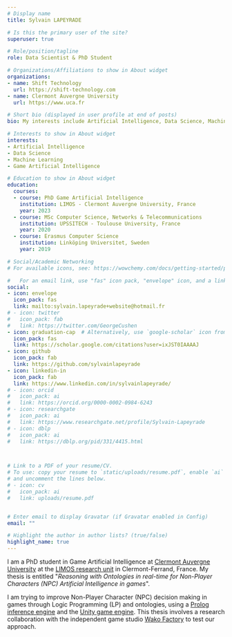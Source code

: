 ```yaml
---
# Display name
title: Sylvain LAPEYRADE

# Is this the primary user of the site?
superuser: true

# Role/position/tagline
role: Data Scientist & PhD Student

# Organizations/Affiliations to show in About widget
organizations:
- name: Shift Technology
  url: https://shift-technology.com
- name: Clermont Auvergne University
  url: https://www.uca.fr

# Short bio (displayed in user profile at end of posts)
bio: My interests include Artificial Intelligence, Data Science, Machine Learning and Games.

# Interests to show in About widget
interests:
- Artificial Intelligence
- Data Science
- Machine Learning
- Game Artificial Intelligence

# Education to show in About widget
education:
  courses:
  - course: PhD Game Artificial Intelligence
    institution: LIMOS - Clermont Auvergne University, France
    year: 2023
  - course: MSc Computer Science, Networks & Telecommunications
    institution: UPSSITECH - Toulouse University, France
    year: 2020
  - course: Erasmus Computer Science
    institution: Linköping Universitet, Sweden
    year: 2019

# Social/Academic Networking
# For available icons, see: https://wowchemy.com/docs/getting-started/page-builder/#icons

#   For an email link, use "fas" icon pack, "envelope" icon, and a link in the form "mailto:your-email@example.com" or "/#contact" for contact widget.
social:
- icon: envelope
  icon_pack: fas
  link: mailto:sylvain.lapeyrade+website@hotmail.fr
# - icon: twitter
#   icon_pack: fab
#   link: https://twitter.com/GeorgeCushen
- icon: graduation-cap  # Alternatively, use `google-scholar` icon from `ai` icon pack
  icon_pack: fas
  link: https://scholar.google.com/citations?user=ixJST0IAAAAJ
- icon: github
  icon_pack: fab
  link: https://github.com/sylvainlapeyrade
- icon: linkedin-in
  icon_pack: fab
  link: https://www.linkedin.com/in/sylvainlapeyrade/
# - icon: orcid
#   icon_pack: ai
#   link: https://orcid.org/0000-0002-0984-6243
# - icon: researchgate
#   icon_pack: ai
#   link: https://www.researchgate.net/profile/Sylvain-Lapeyrade
# - icon: dblp
#   icon_pack: ai
#   link: https://dblp.org/pid/331/4415.html



# Link to a PDF of your resume/CV.
# To use: copy your resume to `static/uploads/resume.pdf`, enable `ai` icons in `params.toml`, 
# and uncomment the lines below.
# - icon: cv
#   icon_pack: ai
#   link: uploads/resume.pdf


# Enter email to display Gravatar (if Gravatar enabled in Config)
email: ""

# Highlight the author in author lists? (true/false)
highlight_name: true
---
```


I am a PhD student in Game Artificial Intelligence at [Clermont Auvergne University](https://www.uca.fr/) at the [LIMOS research unit](https://limos.fr/) in Clermont-Ferrand, France. My thesis is entitled "*Reasoning with Ontologies in real-time for Non-Player Characters (NPC) Artificial Intelligence in games*".

I am trying to improve Non-Player Character (NPC) decision making in games through Logic Programming (LP) and ontologies, using a [Prolog inference engine](https://www.swi-prolog.org/) and the [Unity game engine](https://unity.com/). This thesis involves a research collaboration with the independent game studio [Wako Factory](https://www.wakofactory.com/) to test our approach.

<!-- {{< icon name="download" pack="fas" >}} Download my {{< staticref "uploads/demo_resume.pdf" "newtab" >}}resumé{{< /staticref >}}. -->
